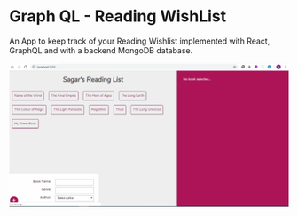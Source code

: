 # Graph QL - Reading WishList
An App to keep track of your Reading Wishlist implemented with React, GraphQL and with a backend MongoDB database.

![Demo](demo.gif)
